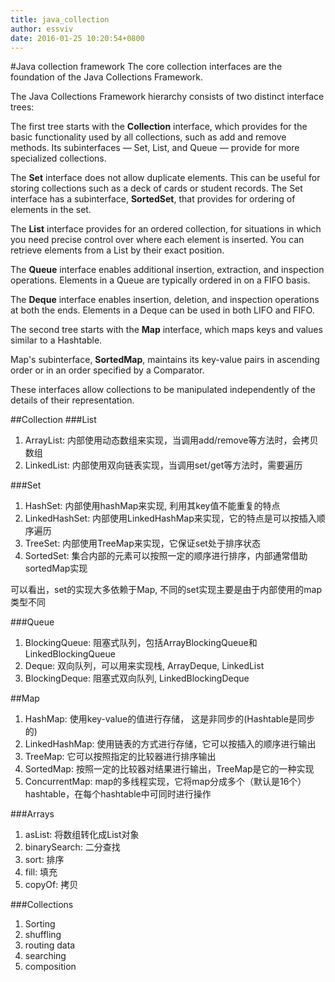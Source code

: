 ```yaml
---
title: java_collection
author: essviv
date: 2016-01-25 10:20:54+0800
---
```


#Java collection framework
The core collection interfaces are the foundation of the Java Collections Framework.

The Java Collections Framework hierarchy consists of two distinct interface trees:

The first tree starts with the **Collection** interface, which provides for the basic functionality used by all collections, such as add and remove methods. Its subinterfaces — Set, List, and Queue — provide for more specialized collections.

The **Set** interface does not allow duplicate elements. This can be useful for storing collections such as a deck of cards or student records. The Set interface has a subinterface, **SortedSet**, that provides for ordering of elements in the set.

The **List** interface provides for an ordered collection, for situations in which you need precise control over where each element is inserted. You can retrieve elements from a List by their exact position.

The **Queue** interface enables additional insertion, extraction, and inspection operations. Elements in a Queue are typically ordered in on a FIFO basis.

The **Deque** interface enables insertion, deletion, and inspection operations at both the ends. Elements in a Deque can be used in both LIFO and FIFO.

The second tree starts with the **Map** interface, which maps keys and values similar to a Hashtable.

Map's subinterface, **SortedMap**, maintains its key-value pairs in ascending order or in an order specified by a Comparator.

These interfaces allow collections to be manipulated independently of the details of their representation.

##Collection
###List
1. ArrayList: 内部使用动态数组来实现，当调用add/remove等方法时，会拷贝数组
2. LinkedList: 内部使用双向链表实现，当调用set/get等方法时，需要遍历

###Set
1. HashSet: 内部使用hashMap来实现, 利用其key值不能重复的特点
2. LinkedHashSet: 内部使用LinkedHashMap来实现，它的特点是可以按插入顺序遍历
3. TreeSet: 内部使用TreeMap来实现，它保证set处于排序状态
4. SortedSet: 集合内部的元素可以按照一定的顺序进行排序，内部通常借助sortedMap实现

可以看出，set的实现大多依赖于Map, 不同的set实现主要是由于内部使用的map类型不同

###Queue
1. BlockingQueue: 阻塞式队列，包括ArrayBlockingQueue和LinkedBlockingQueue
2. Deque: 双向队列，可以用来实现栈, ArrayDeque, LinkedList
3. BlockingDeque: 阻塞式双向队列, LinkedBlockingDeque

##Map
1. HashMap: 使用key-value的值进行存储， 这是非同步的(Hashtable是同步的)
2. LinkedHashMap: 使用链表的方式进行存储，它可以按插入的顺序进行输出
3. TreeMap: 它可以按照指定的比较器进行排序输出
4. SortedMap: 按照一定的比较器对结果进行输出，TreeMap是它的一种实现
5. ConcurrentMap: map的多线程实现，它将map分成多个（默认是16个）hashtable，在每个hashtable中可同时进行操作

###Arrays
1. asList: 将数组转化成List对象
2. binarySearch: 二分查找
3. sort: 排序
4. fill: 填充
5. copyOf: 拷贝

###Collections
1. Sorting
2. shuffling
3. routing data
4. searching
5. composition
